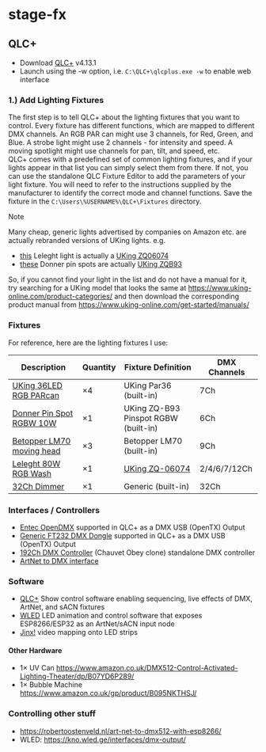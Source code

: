 # stage-fx

## QLC+
 - Download [QLC+](https://qlcplus.org/) v4.13.1
 - Launch using the -w option, i.e. ``C:\QLC+\qlcplus.exe -w`` to enable web interface

### 1.) Add Lighting Fixtures

The first step is to tell QLC+ about the lighting fixtures that you want to control. 
Every fixture has different functions, which are mapped to different DMX channels. An RGB PAR can might use 3 channels, for Red, Green, and Blue. A strobe light might use 2 channels - for intensity and speed. A moving spotlight might use channels for pan, tilt, and speed, etc.  
QLC+ comes with a predefined set of common lighting fixtures, and if your lights appear in that list you can simply select them from there. 
If not, you can use the standalone QLC Fixture Editor to add the parameters of your light fixture. You will need to refer to the instructions supplied by the manufacturer to identify the correct mode and channel functions. Save the fixture in the ``C:\Users\%USERNAME%\QLC+\Fixtures`` directory.

> [!NOTE]
> Many cheap, generic lights advertised by companies on Amazon etc. are actually rebranded versions of UKing lights. 
> e.g.
>  - [this](https://www.amazon.co.uk/LeLeght-Adjustable-Spotlight-Halloween-Christmas/dp/B0CFHFKP93) Leleght light is actually a [UKing ZQ06074](https://www.uking-online.com/product/48pcs-rgb-three-in-one-leds-color-mixing-rainbow-effect-highlights-outdoor-lighting/)
> - [these](https://www.amazon.com/Donner-Spotlight-Pinspot-Lightning-Control/dp/B019GFDK10/) Donner pin spots are actually [UKing ZQB93](https://www.uking-online.com/product/2-pcs-b93-pinspot-rgbw-light-lt-led-10w/)
> 
> So, if you cannot find your light in the list and do not have a manual for it, try searching for a UKing model that looks the same at https://www.uking-online.com/product-categories/ and then download the corresponding product manual from https://www.uking-online.com/get-started/manuals/

### Fixtures
For reference, here are the lighting fixtures I use:

| Description | Quantity | Fixture Definition | DMX Channels | 
| ----------- | -------- | ------------------ | ------------ | 
| [UKing 36LED RGB PARcan ](https://www.amazon.co.uk/U%60King-Console-Control-Wedding-Concert/dp/B09JJW6SWL/) |    ×4     | UKing Par36 (built-in) | 7Ch |
| [Donner Pin Spot RGBW 10W](https://www.amazon.co.uk/gp/product/B07XM57FPV) |    ×1     | UKing ZQ-B93 Pinspot RGBW (built-in) | 6Ch |
| [Betopper LM70 moving head](https://www.amazon.co.uk/gp/product/B074FFJ165) |  ×3 | Betopper LM70 (built-in) | 9Ch |
| [Leleght 80W RGB Wash](https://www.amazon.co.uk/gp/product/B0CFHFKP93) | ×1 | [UKing ZQ-06074](https://github.com/playfultechnology/stage-fx/blob/main/QLC%2B/Fixtures/UKing-ZQ06074.qxf) | 2/4/6/7/12Ch |
| [32Ch Dimmer](https://www.amazon.co.uk/gp/product/B075FHJM35/) | ×1 | Generic (built-in) | 32Ch |

### Interfaces / Controllers
 - [Entec OpenDMX](https://www.enttec.co.uk/product/dmx-usb-interfaces/open-dmx-usb/) supported in QLC+ as a DMX USB (OpenTX) Output 
 - [Generic FT232 DMX Dongle](https://www.aliexpress.com/item/1005003738423230.html) supported in QLC+ as a DMX USB (OpenTX) Output 
 - [192Ch DMX Controller](https://www.amazon.co.uk/gp/product/B0C5T762N6) (Chauvet Obey clone) standalone DMX controller
 - [ArtNet to DMX interface](https://www.aliexpress.com/item/1005005911108272.html) 

### Software
 - [QLC+](https://qlcplus.org/) Show control software enabling sequencing, live effects of DMX, ArtNet, and sACN fixtures
 - [WLED](https://kno.wled.ge/) LED animation and control software that exposes ESP8266/ESP32 as an ArtNet/sACN input node
 - [Jinx!](https://live-leds.de/downloads/) video mapping onto LED strips

#### Other Hardware
 - 1× UV Can https://www.amazon.co.uk/DMX512-Control-Activated-Lighting-Theater/dp/B07YD6P289/
 - 1× Bubble Machine https://www.amazon.co.uk/gp/product/B095NKTHSJ/


### Controlling other stuff
 - https://robertoostenveld.nl/art-net-to-dmx512-with-esp8266/
 - WLED: https://kno.wled.ge/interfaces/dmx-output/
